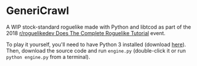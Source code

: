 # GeneriCrawl

A WIP stock-standard roguelike made with Python and libtcod as part of the 2018 [r/roguelikedev Does The Complete 
Roguelike Tutorial](https://redd.it/8ql895) event.

To play it yourself, you'll need to have Python 3 installed (download [here](https://www.python.org/downloads/)). Then,
download the source code and run ``engine.py`` (double-click it or run ``python engine.py`` from a terminal).
